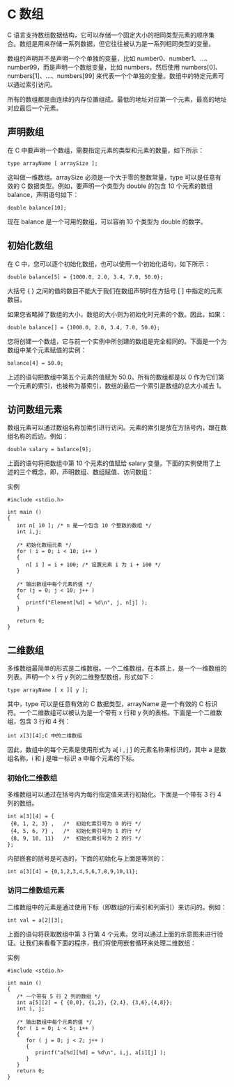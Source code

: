 # C 数组
C 语言支持数组数据结构，它可以存储一个固定大小的相同类型元素的顺序集合。数组是用来存储一系列数据，但它往往被认为是一系列相同类型的变量。

数组的声明并不是声明一个个单独的变量，比如 number0、number1、...、number99，而是声明一个数组变量，比如 numbers，然后使用 numbers[0]、numbers[1]、...、numbers[99] 来代表一个个单独的变量。数组中的特定元素可以通过索引访问。

所有的数组都是由连续的内存位置组成。最低的地址对应第一个元素，最高的地址对应最后一个元素。

## 声明数组
在 C 中要声明一个数组，需要指定元素的类型和元素的数量，如下所示：
```
type arrayName [ arraySize ];
```
这叫做一维数组。arraySize 必须是一个大于零的整数常量，type 可以是任意有效的 C 数据类型。例如，要声明一个类型为 double 的包含 10 个元素的数组 balance，声明语句如下：
```
double balance[10];
```
现在 balance 是一个可用的数组，可以容纳 10 个类型为 double 的数字。

## 初始化数组
在 C 中，您可以逐个初始化数组，也可以使用一个初始化语句，如下所示：
```
double balance[5] = {1000.0, 2.0, 3.4, 7.0, 50.0};
```
大括号 { } 之间的值的数目不能大于我们在数组声明时在方括号 [ ] 中指定的元素数目。

如果您省略掉了数组的大小，数组的大小则为初始化时元素的个数。因此，如果：
```
double balance[] = {1000.0, 2.0, 3.4, 7.0, 50.0};
```
您将创建一个数组，它与前一个实例中所创建的数组是完全相同的。下面是一个为数组中某个元素赋值的实例：
```
balance[4] = 50.0;
```
上述的语句把数组中第五个元素的值赋为 50.0。所有的数组都是以 0 作为它们第一个元素的索引，也被称为基索引，数组的最后一个索引是数组的总大小减去 1。

## 访问数组元素
数组元素可以通过数组名称加索引进行访问。元素的索引是放在方括号内，跟在数组名称的后边。例如：
```
double salary = balance[9];
```
上面的语句将把数组中第 10 个元素的值赋给 salary 变量。下面的实例使用了上述的三个概念，即，声明数组、数组赋值、访问数组：

实例
```
#include <stdio.h>
 
int main ()
{
   int n[ 10 ]; /* n 是一个包含 10 个整数的数组 */
   int i,j;
 
   /* 初始化数组元素 */         
   for ( i = 0; i < 10; i++ )
   {
      n[ i ] = i + 100; /* 设置元素 i 为 i + 100 */
   }
   
   /* 输出数组中每个元素的值 */
   for (j = 0; j < 10; j++ )
   {
      printf("Element[%d] = %d\n", j, n[j] );
   }
 
   return 0;
}
```

## 二维数组
多维数组最简单的形式是二维数组。一个二维数组，在本质上，是一个一维数组的列表。声明一个 x 行 y 列的二维整型数组，形式如下：
```
type arrayName [ x ][ y ];
```
其中，type 可以是任意有效的 C 数据类型，arrayName 是一个有效的 C 标识符。一个二维数组可以被认为是一个带有 x 行和 y 列的表格。下面是一个二维数组，包含 3 行和 4 列：
```
int x[3][4];C 中的二维数组
```
因此，数组中的每个元素是使用形式为 a[ i , j ] 的元素名称来标识的，其中 a 是数组名称，i 和 j 是唯一标识 a 中每个元素的下标。

### 初始化二维数组
多维数组可以通过在括号内为每行指定值来进行初始化。下面是一个带有 3 行 4 列的数组。
```
int a[3][4] = {  
 {0, 1, 2, 3} ,   /*  初始化索引号为 0 的行 */
 {4, 5, 6, 7} ,   /*  初始化索引号为 1 的行 */
 {8, 9, 10, 11}   /*  初始化索引号为 2 的行 */
};
```
内部嵌套的括号是可选的，下面的初始化与上面是等同的：
```
int a[3][4] = {0,1,2,3,4,5,6,7,8,9,10,11};
```
### 访问二维数组元素
二维数组中的元素是通过使用下标（即数组的行索引和列索引）来访问的。例如：
```
int val = a[2][3];
```
上面的语句将获取数组中第 3 行第 4 个元素。您可以通过上面的示意图来进行验证。让我们来看看下面的程序，我们将使用嵌套循环来处理二维数组：

实例
```
#include <stdio.h>
 
int main ()
{
   /* 一个带有 5 行 2 列的数组 */
   int a[5][2] = { {0,0}, {1,2}, {2,4}, {3,6},{4,8}};
   int i, j;
 
   /* 输出数组中每个元素的值 */
   for ( i = 0; i < 5; i++ )
   {
      for ( j = 0; j < 2; j++ )
      {
         printf("a[%d][%d] = %d\n", i,j, a[i][j] );
      }
   }
   return 0;
}
```